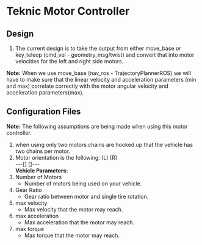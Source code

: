 # Teknic Motor Controller

## Design
1. The current design is to take the output from either move_base or key_teleop (cmd_vel - geometry_msg/twist) and convert that into motor velocities for the left and right side motors.  

__Note:__ When we use move_base (nav_ros - TrajectoryPlannerROS) we will have to make sure that the linear velocity and acceleration parameters (min and max) correlate correctly with the motor angular velocity and acceleration parameters(max).  

## Configuration Files

__Note:__  The following assumptions are being made when using this motor controller.  
1. when using only two motors chains are hooked up that the vehicle has two chains per motor.  
2. Motor orientation is the following: (L)  (R)  
                                     ---[]  []---  
__Vehicle Parameters:__  
1. Number of Motors
   - Number of motors being used on your vehicle.  
2. Gear Ratio
   - Gear ratio between motor and single tire rotation.  
4. max velocity
   - Max velocity that the motor may reach.  
5. max acceleration
   - Max acceleration that the motor may reach.  
6. max torque
   - Max torque that the motor may reach.  
